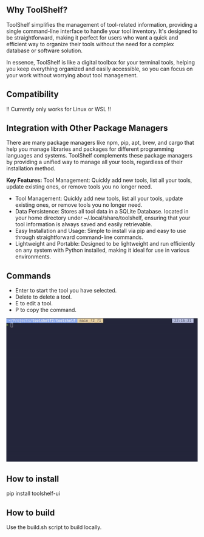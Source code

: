 
## Why ToolShelf?
ToolShelf simplifies the management of tool-related information, providing a single command-line interface to handle your tool inventory. It's designed to be straightforward, making it perfect for users who want a quick and efficient way to organize their tools without the need for a complex database or software solution.

In essence, ToolShelf is like a digital toolbox for your terminal tools, helping you keep everything organized and easily accessible, so you can focus on your work without worrying about tool management.

## Compatibility
!! Currently only works for Linux or WSL !!

## Integration with Other Package Managers

There are many package managers like npm, pip, apt, brew, and cargo that help you manage libraries and packages for different programming languages and systems. ToolShelf complements these package managers by providing a unified way to manage all your tools, regardless of their installation method.

**Key Features:**
Tool Management: Quickly add new tools, list all your tools, update existing ones, or remove tools you no longer need.

  - Tool Management: Quickly add new tools, list all your tools, update existing ones, or   remove tools you no longer need.
 - Data Persistence: Stores all tool data in a SQLite Database.
   located in your home directory under ~/.local/share/toolshelf, ensuring
   that your tool information is always saved and easily retrievable.
 - Easy Installation and Usage: Simple to install via pip and easy to
   use through straightforward command-line commands.
 - Lightweight and Portable: Designed to be lightweight and run
   efficiently on any system with Python installed, making it ideal for
   use in various environments.

## Commands
  - Enter to start the tool you have selected.
  - Delete to delete a tool.
  - E to edit a tool.
  - P to copy the command.

![alt text](static/example.gif)

## How to install
pip install toolshelf-ui

## How to build
Use the build.sh script to build locally.




